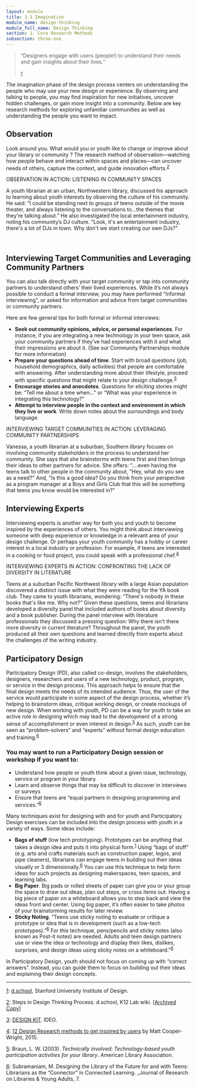 ```yaml
---
layout: module
title: 3.1 Imagination
module_name: design-thinking
module_full_name: Design Thinking
section: 1. Core Research Methods
subsection: three-one
---
```


> “Designers engage with users (people!) to understand their needs and gain insights about their lives.”<br/><br/><sup><a name="1" href="#fn1">1</a></sup> 

The imagination phase of the design process centers on understanding the people who may use your new design or experience. By observing and talking to people, you may find inspiration for new initiatives, uncover hidden challenges, or gain more insight into a community. Below are key research methods for exploring unfamiliar communities as well as understanding the people you want to impact.  

## Observation  

Look around you. What would you or youth like to change or improve about your library or community ? The research method of observation—watching how people behave and interact within spaces and places—can uncover needs of others, capture the context, and guide innovation efforts.<sup><a name="2" href="#fn2">2</a></sup>

<div class="case_study_box">  
<p><span class="box-title">OBSERVATION IN ACTION: LISTENING IN COMMUNITY SPACES</span></p>
<p>A youth librarian at an urban, Northwestern library, discussed his approach to learning about youth interests by observing the culture of his community. He said: “I could be standing next to groups of teens outside of the movie theater, and always listening to the conversations to...the themes that they're talking about.” He also investigated the local entertainment industry, noting his community’s DJ culture. “Look, it's an entertainment industry, there's a lot of DJs in town. Why don't we start creating our own DJs?"</p>  
</div> 
<br>

## Interviewing Target Communities and Leveraging Community Partners  

You can also talk directly with your target community or tap into community partners to understand others’ their lived experiences. While it’s not always possible to conduct a formal interview, you may have performed “informal interviewing”, or asked for information and advice from target communities or community partners.  

Here are few general tips for both formal or informal interviews:  

- **Seek out community opinions, advice, or personal experiences**. For instance, if you are integrating a new technology in your teen space, ask your community partners if they’ve had experiences with it and what their impressions are about it. (See our Community Partnerships module for more information)  
- **Prepare your questions ahead of time**. Start with broad questions (job, household demographics, daily activities) that people are comfortable with answering. After understanding more about their lifestyle, proceed with specific questions that might relate to your design challenge.<sup><a name="3" href="#fn3">3</a></sup>
- **Encourage stories and anecdotes**. Questions for eliciting stories might be: “Tell me about a time when…” or  “What was your experience in integrating this technology?”  
- **Attempt to interview people in the context and environment in which they live or work**. Write down notes about the surroundings and body language.


<div class="case_study_box">  
<p><span class="box-title">INTERVIEWING TARGET COMMUNITIES IN ACTION: LEVERAGING COMMUNITY PARTNERSHIPS</span></p>
<p>Vanessa, a youth librarian at a suburban, Southern library focuses on involving community stakeholders in the process to understand her community. She says that she brainstorms with teens first and then brings their ideas to other partners for advice. She offers: “....even having the teens talk to other people in the community about, "Hey, what do you see as a need?" And, "Is this a good idea? Do you think from your perspective as a program manager at a Boys and Girls Club that this will be something that teens you know would be interested in?"</p>  
</div> 


## Interviewing Experts  

Interviewing experts is another way for both you and youth to become inspired by the experiences of others. You might think about interviewing someone with deep experience or knowledge in a relevant area of your design challenge. Or perhaps your youth community has a hobby or career interest in a local industry or profession. For example, if teens are interested in a cooking or food project, you could speak with a professional chef.<sup><a name="4" href="#fn4">4</a></sup>

<div class="case_study_box">  
<p><span class="box-title">INTERVIEWING EXPERTS IN ACTION: CONFRONTING THE LACK OF DIVERSITY IN LITERATURE</span></p>
<p>Teens at a suburban Pacific Northwest library with a large Asian population discovered a distinct issue with what they were reading for the YA book club. They came to youth librarians, wondering: “There's nobody in these books that's like me. Why not?” Given these questions, teens and librarians developed a diversity panel that included authors of books about diversity and a book publisher. During the panel interview with literature professionals they discussed a pressing question: Why there isn't there more diversity in current literature? Throughout the panel, the youth produced all their own questions and learned directly from experts about the challenges of the writing industry.</p>  
</div> 


## Participatory Design 

Participatory Design (PD), also called co-design, involves the stakeholders, designers, researchers and users of a new technology, product, program, or service in the design process. This approach helps to ensure that the final design meets the needs of its intended audience. Thus, the user of the service would participate in some aspect of the design process, whether it’s helping to brainstorm ideas, critique working design, or create mockups of new design. When working with youth, PD can be a way for youth to take an active role in designing which may lead to the development of a strong sense of accomplishment or even interest in design.<sup><a name="5" href="#fn5">5</a></sup> As such, youth can be seen as “problem-solvers” and “experts” without formal design education and training.<sup><a name="6" href="#fn6">6</a></sup>  

### You may want to run a Participatory Design session or workshop if you want to:

- Understand how people or youth think about a given issue, technology, service or program in your library 
- Learn and observe things that may be difficult to discover in interviews or surveys 
- Ensure that teens are “equal partners in designing programming and services.”<sup><a name="6" href="#fn6">6</a></sup>  

Many techniques exist for designing with and for youth and Participatory Design exercises can be included into the design process with youth in a variety of ways. Some ideas include: 

- **Bags of stuff** (low tech prototyping). Prototypes can be anything that takes a design idea and puts it into physical form.<sup><a name="1" href="#fn1">1</a></sup> Using “bags of stuff” (e.g. arts and crafts materials such as construction paper, legos, and pipe cleaners), librarians can engage teens in building out their ideas visually or 3 dimensionally.<sup><a name="6" href="#fn6">6</a></sup> You can use this technique to help form ideas for such projects as designing makerspaces, teen spaces, and learning labs.  
- **Big Paper**. Big pads or rolled sheets of paper can give you or your group the space to draw out ideas, plan out steps, or cross items out. Having a big piece of paper on a whiteboard allows you to step back and view the ideas front and center. Using big paper, it’s often easier to take photos of your brainstorming results for later review.  
- **Sticky Noting**. “Teens use sticky noting to evaluate or critique a prototype or idea that is in development (such as a low-tech prototypes).”<sup><a name="6" href="#fn6">6</a></sup> For this technique, pens/pencils and sticky notes (also known as Post-it notes) are needed. Adults and teen design partners use or view the idea or technology and display their likes, dislikes, surprises, and design ideas using sticky notes on a whiteboard."<sup><a name="6" href="#fn6">6</a></sup>  

In Participatory Design, youth should not focus on coming up with “correct answers”.  Instead, you can guide them to focus on building out their ideas and explaining their design concepts.  

<hr/>

<a name="fn1" href="#1">1</a>: [d.school](http://dschool.stanford.edu/), Stanford University Institute of Design.

<a name="fn2" href="#2">2</a>: Steps in Design Thinking Process. d.school, K12 Lab wiki. [<a href="https://web.archive.org/web/20161211201730/https://dschool.stanford.edu/groups/k12/wiki/17cff/Steps_in_a_Design_Thinking_Process.html" target="_blank">Archived Copy</a>]

<a name="fn3" href="#3">3</a>: [DESIGN KIT](http://www.designkit.org/). IDEO. 

<a name="fn4" href="#4">4</a>: [12 Design Research methods to get inspired by users](https://medium.com/design-research-methods/12-design-research-methods-to-get-inspired-by-users-cae4789a094b#.nik5y5owu) by Matt Cooper-Wright, 2015.

<a name="fn5" href="#5">5</a>: Braun, L. W. (2003). _Technically involved: Technology-based youth participation activities for your library_. American Library Association.

<a name="fn6" href="#6">6</a>: Subramaniam, M. Designing the Library of the Future for and with Teens: Librarians as the “Connector” in Connected Learning. _Journal of Research on Libraries & Young Adults, 7.
